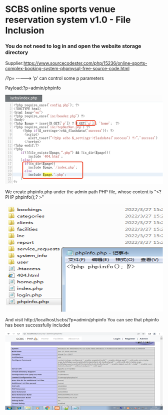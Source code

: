 # SCBS online sports venue reservation system v1.0 - File Inclusion

### You do not need to log in and open the website storage directory

Supplier:https://www.sourcecodester.com/php/15236/online-sports-complex-booking-system-phpmysql-free-source-code.html

/?p=   ----->    'p' can control some p parameters

Payload:?p=admin/phpinfo

![4](/img/4.png)

We create phpinfo.php under the admin path PHP file, whose content is "<? PHP phpinfo();? >"

![5](/img/5.png)

And visit http://localhost/scbs/?p=admin/phpinfo You can see that phpinfo has been successfully included

![6](/img/6.png)

